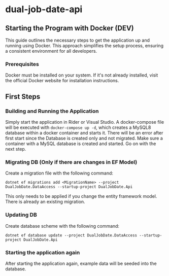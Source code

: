 # dual-job-date-api

## Starting the Program with Docker (DEV)

This guide outlines the necessary steps to get the application up and running using Docker. This approach simplifies the setup process, ensuring a consistent environment for all developers.

### Prerequisites
Docker must be installed on your system. If it's not already installed, visit the official Docker website for installation instructions.

## First Steps

### Building and Running the Application
Simply start the application in Rider or Visual Studio. A docker-compose file will be executed with `docker-compose up -d`, which creates a MySQL8 database within a docker container and starts it.
There will be an error after first start since the Database is created only and not migrated. Make sure a container with a MySQL database is created and started. Go on with the next step.

### Migrating DB (Only if there are changes in EF Model)
Create a migration file with the following command:

`dotnet ef migrations add <MigrationName> --project DualJobDate.DataAccess --startup-project DualJobDate.Api`

This only needs to be applied if you change the entity framework model. There is already an existing migration.

### Updating DB
Create database scheme with the following command:

`dotnet ef database update --project DualJobDate.DataAccess --startup-project DualJobDate.Api`

### Starting the application again
After starting the application again, example data will be seeded into the database.
